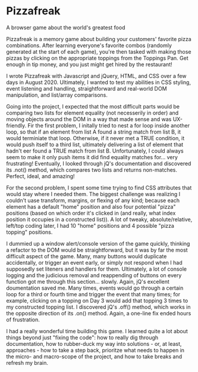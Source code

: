 # Pizzafreak
A browser game about the world's greatest food

Pizzafreak is a memory game about building your customers' favorite pizza combinations. After learning everyone's favorite combos (randomly generated at the start of each game), you're then tasked with making those pizzas by clicking on the appropriate toppings from the Toppings Pan. Get enough in tip money, and you just might get hired by the restaurant!

I wrote Pizzafreak with Javascript and jQuery, HTML, and CSS over a few days in August 2020. Ultimately, I wanted to test my abilities in CSS styling, event listening and handling, straightforward and real-world DOM manipulation, and list/array comparisons. 

Going into the project, I expected that the most difficult parts would be comparing two lists for element equality (not necesserily in order) and moving objects around the DOM in a way that made sense and was UX-friendly. Fir the first problem, I initally tried to nest a for loop inside another loop, so that if an element from list A found a string match from list B, it would terminiate that loop. Otherwise, if it never met a TRUE condition, it would push itself to a third list, ultimately delivering a list of element that hadn't eer found a TRUE match from list B. Unfortunately, I could always seem to make it only push items it did find equality matches for... very frustrating! Eventually, I looked through jQ's documentation and discovered its .not() method, which compares two lists and returns non-matches. Perfect, ideal, and amazing!

For the second problem, I spent some time trying to find CSS attributes that would stay where I needed them. The biggest challenge was realizing I couldn't uase transform, margins, or flexing of any kind; because each element has a default "home" position and also four potential "pizza" positions (based on which order it's clicked in (and really, what index position it occupies in a constructed list)). A lot of tweaky, absolute/relative, left/top coding later, I had 10 "home" positions and 4 possible "pizza topping" positions.

I dummied up a window alert/console version of the game quickly, thinking a refactor to the DOM would be straightforward, but it was by far the most difficult aspect of the game. Many, many buttons would duplicate accidentally, or trigger an event early, or simply not respond when I had supposedly set liteners and handlers for them. Ultimately, a lot of console logging and the judicious removal and reappending of buttons on every function got me through this section... slowly. Again, jQ's excellent doumentation saved me. Many times, events would go through a certain loop for a third or fourth time and trigger the event that many times; for example, clicking on a topping on Day 3 would add that topping 3 times to my constructed topping list. I discovered jQ's .off() method, which works in the opposite direction of its .on() method. Again, a one-line fix ended hours of frustration.

I had a really wonderful time building this game. I learned quite a lot about things beyond just "fixing the code": how to really dig through documentation, how to rubber-duck my way into solutions - or, at least, approaches - how to take a step back, prioritze what needs to happen in the micro- and macro-scope of the project, and how to take breaks and refresh my brain.
